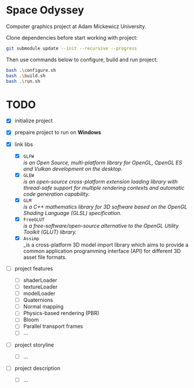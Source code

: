 # Space Odyssey

Computer graphics project at Adam Mickewicz University.

Clone dependencies before start working with project:
```bash
git submodule update --init --recursive --progress
```

Then use commands below to configure, build and run project:
```bash
bash .\configure.sh
bash .\build.sh
bash .\run.sh
```

# TODO

- [x] initialize project
- [x] prepaire project to run on **Windows**

- [x] link libs
  - [x] `GLFW`      <br>_is an Open Source, multi-platform library for OpenGL, OpenGL ES and Vulkan development on the desktop._
  - [x] `GLEW`      <br>_is an open-source cross-platform extension loading library with thread-safe support for multiple rendering contexts and automatic code generation capability._
  - [x] `GLM`       <br>_is a C++ mathematics library for 3D software based on the OpenGL Shading Language (GLSL) specification._
  - [x] `FreeGLUT`  <br>_is a free-software/open-source alternative to the OpenGL Utility Toolkit (GLUT) library._
  - [x] `Assimp`    <br>_is a cross-platform 3D model import library which aims to provide a common application programming interface (API) for different 3D asset file formats.

- [ ] project features
  - [ ] shaderLoader
  - [ ] textureLoader
  - [ ] modelLoader
  - [ ] Quaternions
  - [ ] Normal mapping
  - [ ] Physics-based rendering (PBR)
  - [ ] Bloom
  - [ ] Parallel transport frames
  - [ ] ...

- [ ] project storyline
  - [ ] ...

- [ ] project description
  - [ ] ...